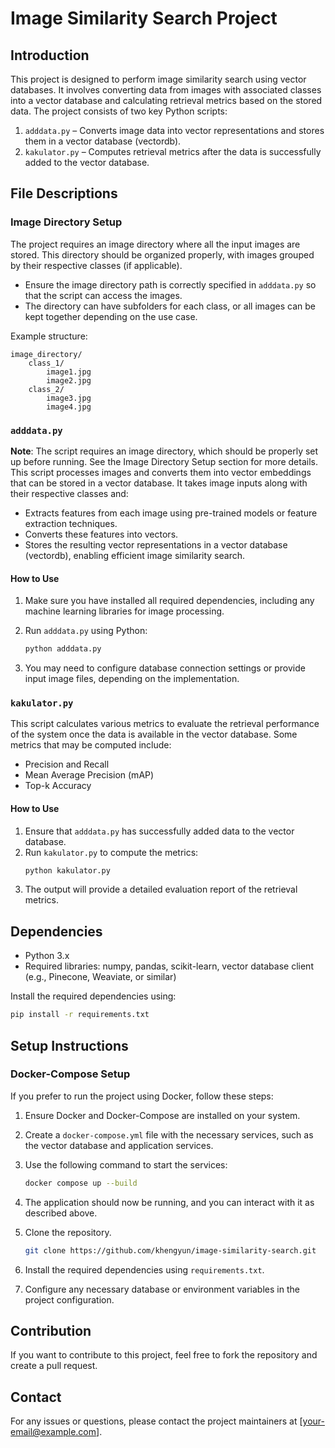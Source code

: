 # Image Similarity Search Project

## Introduction

This project is designed to perform image similarity search using vector databases. It involves converting data from images with associated classes into a vector database and calculating retrieval metrics based on the stored data. The project consists of two key Python scripts:

1. `adddata.py` – Converts image data into vector representations and stores them in a vector database (vectordb).
2. `kakulator.py` – Computes retrieval metrics after the data is successfully added to the vector database.

## File Descriptions

### Image Directory Setup

The project requires an image directory where all the input images are stored. This directory should be organized properly, with images grouped by their respective classes (if applicable).

- Ensure the image directory path is correctly specified in `adddata.py` so that the script can access the images.
- The directory can have subfolders for each class, or all images can be kept together depending on the use case.

Example structure:

```
image_directory/
    class_1/
        image1.jpg
        image2.jpg
    class_2/
        image3.jpg
        image4.jpg
```

### `adddata.py`

**Note**: The script requires an image directory, which should be properly set up before running. See the Image Directory Setup section for more details.
This script processes images and converts them into vector embeddings that can be stored in a vector database. It takes image inputs along with their respective classes and:

- Extracts features from each image using pre-trained models or feature extraction techniques.
- Converts these features into vectors.
- Stores the resulting vector representations in a vector database (vectordb), enabling efficient image similarity search.

#### How to Use

1. Make sure you have installed all required dependencies, including any machine learning libraries for image processing.
2. Run `adddata.py` using Python:

   ```sh
   python adddata.py
   ```

3. You may need to configure database connection settings or provide input image files, depending on the implementation.

### `kakulator.py`

This script calculates various metrics to evaluate the retrieval performance of the system once the data is available in the vector database. Some metrics that may be computed include:

- Precision and Recall
- Mean Average Precision (mAP)
- Top-k Accuracy

#### How to Use

1. Ensure that `adddata.py` has successfully added data to the vector database.
2. Run `kakulator.py` to compute the metrics:
   ```sh
   python kakulator.py
   ```
3. The output will provide a detailed evaluation report of the retrieval metrics.

## Dependencies

- Python 3.x
- Required libraries: numpy, pandas, scikit-learn, vector database client (e.g., Pinecone, Weaviate, or similar)

Install the required dependencies using:

```sh
pip install -r requirements.txt
```

## Setup Instructions

### Docker-Compose Setup

If you prefer to run the project using Docker, follow these steps:

1. Ensure Docker and Docker-Compose are installed on your system.
2. Create a `docker-compose.yml` file with the necessary services, such as the vector database and application services.
3. Use the following command to start the services:
   ```sh
   docker compose up --build
   ```
4. The application should now be running, and you can interact with it as described above.

5. Clone the repository.
   ```sh
   git clone https://github.com/khengyun/image-similarity-search.git
   ```
6. Install the required dependencies using `requirements.txt`.
7. Configure any necessary database or environment variables in the project configuration.

## Contribution

If you want to contribute to this project, feel free to fork the repository and create a pull request.

## Contact

For any issues or questions, please contact the project maintainers at [[your-email@example.com](mailto:your-email@example.com)].

```

```

